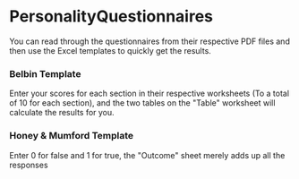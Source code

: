 # PersonalityQuestionnaires
You can read through the questionnaires from their respective PDF files and then use the Excel templates to quickly get the results.

### Belbin Template
Enter your scores for each section in their respective worksheets (To a total of 10 for each section), and the two tables on the "Table" worksheet will calculate the results for you.

### Honey & Mumford Template
Enter 0 for false and 1 for true, the "Outcome" sheet merely adds up all the responses
